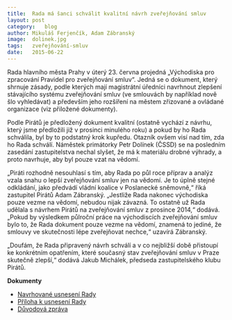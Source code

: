```yaml
---
title:	Rada má šanci schválit kvalitní návrh zveřejňování smluv
layout:	post
category:	blog
author:	Mikuláš Ferjenčík, Adam Zábranský
image:	dolinek.jpg
tags:	zveřejňování-smluv
date:	2015-06-22
---
```


Rada hlavního města Prahy v úterý 23. června projedná „Východiska pro zpracování Pravidel pro zveřejňování smluv“. Jedná se o dokument, který shrnuje zásady, podle kterých mají magistrátní úředníci navrhnout zlepšení stávajícího systému zveřejňování smluv (ve smlouvách by například nově šlo vyhledávat) a především jeho rozšíření na městem zřizované a ovládané organizace (viz přiložené dokumenty).

Podle Pirátů je předložený dokument kvalitní (ostatně vychází z návrhu, který jsme předložili již v prosinci minulého roku) a pokud by ho Rada schválila, byl by to podstatný krok kupředu. Otazník ovšem visí nad tím, zda ho Rada schválí. Náměstek primátorky Petr Dolínek (ČSSD) se na posledním zasedání zastupitelstva nechal slyšet, že má k materiálu drobné výhrady, a proto navrhuje, aby byl pouze vzat na vědomí.

„Piráti rozhodně nesouhlasí s tím, aby Rada po půl roce příprav a analýz vzala snahu o lepší zveřejňování smluv jen na vědomí. Je to úplně stejné odkládání, jako předvádí vládní koalice v Poslanecké sněmovně,“ říká zastupitel Pirátů Adam Zábranský. „Jestliže Rada nakonec východiska pouze vezme na vědomí, nebudou nijak závazná. To ostatně už Rada udělala s návrhem Pirátů na zveřejňování smluv z prosince 2014,“ dodává. „Pokud by výsledkem půlroční práce na východiscích zveřejňování smluv bylo to, že Rada dokument pouze vezme na vědomí, znamená to jediné, že smlouvy ve skutečnosti lépe zveřejňovat nechce,“ uzavírá Zábranský.

„Doufám, že Rada připravený návrh schválí a v co nejbližší době přistoupí ke konkrétním opatřením, které současný stav zveřejňování smluv v Praze skutečně zlepší,“ dodává Jakub Michálek, předseda zastupitelského klubu Pirátů.

**Dokumenty**

* [Navrhované usnesení Rady](https://github.com/pirati-cz/KlubPraha/blob/master/spisy/2014/16-navrh-zverejnovani/tisk-na-rade/usneseni.pdf)
* [Příloha k usnesení Rady](https://github.com/pirati-cz/KlubPraha/blob/master/spisy/2014/16-navrh-zverejnovani/tisk-na-rade/usneseni-priloha.pdf)
* [Důvodová zpráva](https://github.com/pirati-cz/KlubPraha/blob/master/spisy/2014/16-navrh-zverejnovani/tisk-na-rade/duvodova-zprava.pdf)

